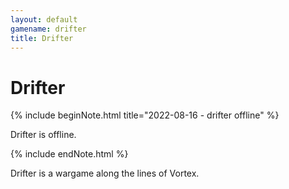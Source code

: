 ```yaml
---
layout: default
gamename: drifter
title: Drifter
---
```


Drifter
=======

{% include beginNote.html title="2022-08-16 - drifter offline" %}

Drifter is offline.

{% include endNote.html %}

Drifter is a wargame along the lines of Vortex.

